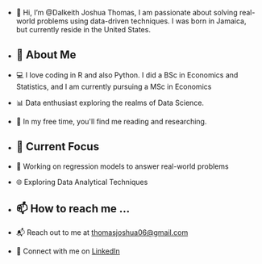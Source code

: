 - 👋 Hi, I’m @Dalkeith Joshua Thomas, I am passionate about solving real-world problems using data-driven techniques. I was born in Jamaica, but currently reside in the United States.
  
- ## 🚀 About Me
- 💻 I love coding in R and also Python. I did a BSc in Economics and Statistics, and I am currently pursuing a MSc in Economics
- 📊 Data enthusiast exploring the realms of Data Science.
- 🎸 In my free time, you'll find me reading and researching.
  
- ## 🌱 Current Focus
- 🚀 Working on regression models to answer real-world problems
- 🌐 Exploring Data Analytical Techniques

- ## 📫 How to reach me ...
- 📬 Reach out to me at thomasjoshua06@gmail.com
- 🔗 Connect with me on [LinkedIn](https://www.linkedin.com/in/dalkeith-thomas/)
<!---
DalJoshThomas/DalJoshThomas is a ✨ special ✨ repository because its `README.md` (this file) appears on your GitHub profile.
You can click the Preview link to take a look at your changes.
--->
